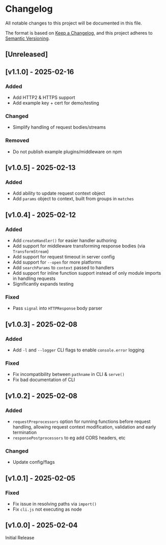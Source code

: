 <!-- markdownlint-disable -->
# Changelog
All notable changes to this project will be documented in this file.

The format is based on [Keep a Changelog](https://keepachangelog.com/en/1.0.0/),
and this project adheres to [Semantic Versioning](https://semver.org/spec/v2.0.0.html).

## [Unreleased]

## [v1.1.0] - 2025-02-16

### Added
- Add HTTP2 & HTTPS support
- Add example key + cert for demo/testing

### Changed
- Simplify handling of request bodies/streams

### Removed
- Do not publish example plugins/middleware on npm

## [v1.0.5] - 2025-02-13

### Added
- Add ability to update request context object
- Add `params` object to context, built from groups in `matches` 

## [v1.0.4] - 2025-02-12

### Added
- Add `createHandler()` for easier handler authoring
- Add support for middleware transforming response bodies (via `TransformStream`)
- Add support for request timeout in server config
- Add support for `--open` for more platforms
- Add `searchParams` to `context` passed to handlers
- Add support for inline function support instead of only module imports in handling requests
- Significantly expands testing

### Fixed
- Pass `signal` into `HTTPResponse` body parser

## [v1.0.3] - 2025-02-08

### Added
- Add `-l` and `--logger` CLI flags to enable `console.error` logging

### Fixed
- Fix incompatibility between `pathname` in CLI & `serve()`
- Fix bad documentation of CLI

## [v1.0.2] - 2025-02-08

### Added
- `requestPreprocessors` option for running functions before request handling, allowing request context modification, validation and early termination
- `responsePostprocessors` to eg add CORS headers, etc

### Changed
- Update config/flags

## [v1.0.1] - 2025-02-05

### Fixed
- Fix issue in resolving paths via `import()`
- Fix `cli.js` not executing as node

## [v1.0.0] - 2025-02-04

Initial Release

